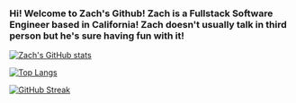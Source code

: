 ### Hi! Welcome to Zach's Github! Zach is a Fullstack Software Engineer based in California! Zach doesn't usually talk in third person but he's sure having fun with it!

[![Zach's GitHub stats](https://github-readme-stats.vercel.app/api?username=zachmyu&show_icons=true&theme=tokyonight)](https://github.com/zachmyu/github-readme-stats)

[![Top Langs](https://github-readme-stats.vercel.app/api/top-langs/?username=zachmyu&show_icons=true&theme=tokyonight)](https://github.com/zachmyu/github-readme-stats)

[![GitHub Streak](https://github-readme-streak-stats.herokuapp.com/?user=zachmyu)](https://git.io/streak-stats)


<!-- [![trophy](https://github-profile-trophy.vercel.app/?username=zachmyu)](https://github.com/zachmyu/github-profile-trophy) -->
<!--
**zachmyu/zachmyu** is a ✨ _special_ ✨ repository because its `README.md` (this file) appears on your GitHub profile.

Here are some ideas to get you started:

- 🔭 I’m currently working on ...
- 🌱 I’m currently learning ...
- 👯 I’m looking to collaborate on ...
- 🤔 I’m looking for help with ...
- 💬 Ask me about ...
- 📫 How to reach me: ...
- 😄 Pronouns: ...
- ⚡ Fun fact: ...
-->
